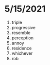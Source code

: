 # 5/15/2021

1. triple
2. progressive
3. resemble
4. perception
5. annoy
6. residence
7. whichever
8. rob
